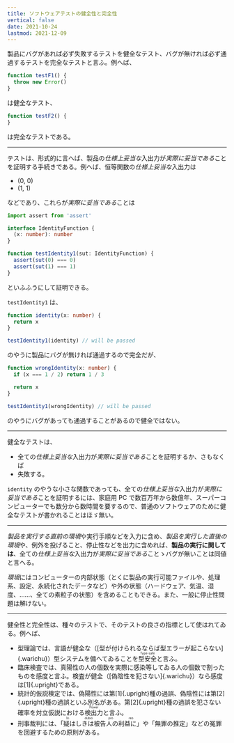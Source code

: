 ```yaml
---
title: ソフトウェアテストの健全性と完全性
vertical: false
date: 2021-10-24
lastmod: 2021-12-09
---
```


製品にバグがあれば必ず失敗するテストを健全なテスト、バグが無ければ必ず通過するテストを完全なテストと言ふ。例へば、

``` ts
function testF1() {
  throw new Error()
}
```

は健全なテスト、

``` ts
function testF2() {
}
```

は完全なテストである。

---

テストは、形式的に言へば、製品の<i>仕様上妥当な</i>入出力が<i>実際に妥当である</i>ことを証明する手続きである。例へば、恒等関数の<i>仕様上妥当な</i>入出力は

- (0, 0)
- (1, 1)

などであり、これらが<i>実際に妥当である</i>ことは

``` ts
import assert from 'assert'

interface IdentityFunction {
  (x: number): number
}

function testIdentity1(sut: IdentityFunction) {
  assert(sut(0) === 0)
  assert(sut(1) === 1)
}
```

といふふうにして証明できる。

`testIdentity1` は、

``` ts
function identity(x: number) {
  return x
}

testIdentity1(identity) // will be passed
```

のやうに製品にバグが無ければ通過するので完全だが、

``` ts
function wrongIdentity(x: number) {
  if (x === 1 / 2) return 1 / 3

  return x
}

testIdentity1(wrongIdentity) // will be passed
```

のやうにバグがあっても通過することがあるので健全ではない。

---

健全なテストは、

- 全ての<i>仕様上妥当な</i>入出力が<i>実際に妥当である</i>ことを証明するか、さもなくば
- 失敗する。

`identity` のやうな小さな関数であっても、全ての<i>仕様上妥当な</i>入出力が<i>実際に妥当である</i>ことを証明するには、家庭用 PC で数百万年から数億年、スーパーコンピューターでも数分から数時間を要するので、普通のソフトウェアのために健全なテストが書かれることはほゞ無い。

---

<i>製品を実行する直前の環境</i>や実行手順などを入力に含め、<i>製品を実行した直後の環境</i>や、例外を投げること、停止性などを出力に含めれば、<b>製品の実行に関しては</b>、全ての<i>仕様上妥当な</i>入出力が<i>実際に妥当である</i>ことゝバグが無いことは同値と言へる。

<i>環境</i>にはコンピューターの内部状態（とくに製品の実行可能ファイルや、処理系、設定、永続化されたデータなど）や外の状態（ハードウェア、気温、湿度、……、全ての素粒子の状態）を含めることもできる。また、一般に停止性問題は解けない。

---

健全性と完全性は、種々のテストで、そのテストの良さの指標として使はれてゐる。例へば、

- 型理論では、言語が健全な（[型が付けられるならば型エラーが起こらない]{.warichu}）型システムを備へてゐることを<ruby>型安全<rt lang="en">Type-safe</ruby>と言ふ。
- 臨床検査では、真陽性の人の個数を実際に感染等してゐる人の個数で割ったものを感度と言ふ。検査が健全（[偽陰性を犯さない]{.warichu}）なら感度は[1]{.upright}である。
- 統計的仮説検定では、偽陽性には第[1]{.upright}種の過誤、偽陰性には第[2]{.upright}種の過誤といふ別名がある。第[2]{.upright}種の過誤を犯さない確率を対立仮説における<ruby>検出力<rt lang="en">Power</ruby>と言ふ。
- 刑事裁判には、「<ruby>疑はしきは被告人の利益に<rt lang="la">In dubio pro reo</ruby>」や「無罪の推定」などの冤罪を回避するための原則がある。
